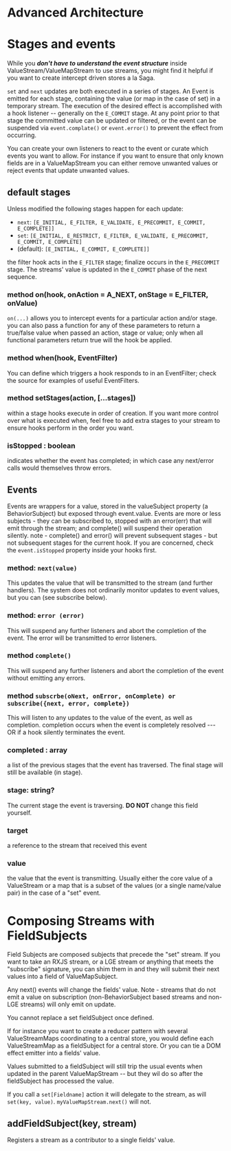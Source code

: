 # Advanced Architecture

# Stages and events

While you **_don't have to understand the event structure_** 
inside ValueStream/ValueMapStream to use streams, 
you might find it helpful if you want to create intercept driven stores a la Saga.

`set` and `next` updates are both executed in a series of stages. 
An Event is emitted for each stage, containing the value (or map in the case of set) 
in a temporary stream. The execution of the desired effect is accomplished with 
a hook listener -- generally on the `E_COMMIT` stage. At any point 
prior to that stage the committed value can be updated or filtered, or the 
event can be suspended via `event.complate()` or `event.error()` 
to prevent the effect from occurring. 

You can create your own listeners to react to the event or curate 
which events you want to allow. For instance if you want to ensure that only 
known fields are in a ValueMapStream you can either remove unwanted values 
or reject events that update unwanted values.

## default stages

Unless modified the following stages happen for each update:

*  `next`: `[E_INITIAL, E_FILTER, E_VALIDATE, E_PRECOMMIT, E_COMMIT, E_COMPLETE]]`
* `set`: `[E_INITIAL, E_RESTRICT, E_FILTER, E_VALIDATE, E_PRECOMMIT, E_COMMIT, E_COMPLETE]`
* (default):  `[E_INITIAL, E_COMMIT, E_COMPLETE]]`

the filter hook acts in the `E_FILTER` stage; finalize occurs in the `E_PRECOMMIT` stage. 
The streams' value is updated in the `E_COMMIT` phase of the next sequence. 

### method on(hook, onAction = A_NEXT, onStage = E_FILTER, onValue)

`on(...)` allows you to intercept events for a particular action and/or stage. you can
also pass a function for any of these parameters to return a true/false value when passed
an action, stage or value; only when all functional parameters return true will the hook
be applied. 

### method when(hook, EventFilter) 

You can define which triggers a hook responds to in an EventFilter; check the source
for examples of useful EventFilters. 

### method setStages(action, [...stages])

within a stage hooks execute in order of creation. If you want 
more control over what is executed when, feel free to add extra stages to your stream
to ensure hooks perform in the order you want. 

### isStopped : boolean

indicates whether the event has completed; in which case any next/error calls would
themselves throw errors.


## Events

Events are wrappers for a value, stored in the valueSubject property (a BehaviorSubject)
but exposed through event.value. Events are more or less subjects - they can be 
subscribed to, stopped with an error(err) that will emit through the stream;
and complete() will suspend their operation silently. note - complete() and error()
will prevent subsequent stages - but not subsequent stages for the current hook. 
If you are concerned, check the `event.isStopped` property inside your hooks first. 

### method: `next(value)`

This updates the value that will be transmitted to the stream (and further handlers).
The system does not ordinarily monitor updates to event values, but you can (see subscribe below).

### method: `error (error)`

This will suspend any further listeners and abort the completion of the event. 
The error will be transmitted to error listeners. 

### method `complete()`

This will suspend any further listeners and abort the completion of the event without
emitting any errors. 

### method `subscrbe(oNext, onError, onComplete) or subscribe({next, error, complete})`

This will listen to any updates to the value of the event, as well as completion.
completion occurs when the event is completely resolved --- OR if a hook silently 
terminates the event. 

### completed : array

a list of the previous stages that the event has traversed. The final stage will still
be available (in stage).

### stage: string?

The current stage the event is traversing. **DO NOT** change this field yourself. 

### target

a reference to the stream that received this event

### value

the value that the event is transmitting. Usually either the core value of a ValueStream
or a map that is a subset of the values (or a single name/value pair) in the case 
of a "set" event. 

# Composing Streams with FieldSubjects

Field Subjects are composed subjects that precede the "set" stream.
If you want to take an RXJS stream, or a LGE stream or anything that meets 
the "subscribe" signature, you can shim them in and they will 
submit their next values into a field of ValueMapSubject. 

Any next() events will change the fields' value. Note - streams
that do not emit a value on subscription (non-BehaviorSubject based
streams and non-LGE streams) will only emit on update. 

You cannot replace a set fieldSubject once defined. 

If for instance you want to create a reducer pattern with several
ValueStreamMaps coordinating to a central store, you would define
each ValueStreamMap as a fieldSubject for a central store. Or you can
tie a DOM effect emitter into a fields' value.

Values submitted to a fieldSubject will still trip the usual events
when updated in the parent ValueMapStream -- but they wil do so
after the fieldSubject has processed the value. 

If you call a `set[Fieldname]` action it will delegate to the stream,
as will `set(key, value)`. `myValueMapStream.next()` will not. 

## addFieldSubject(key, stream)

Registers a stream as a contributor to a single fields' value. 
